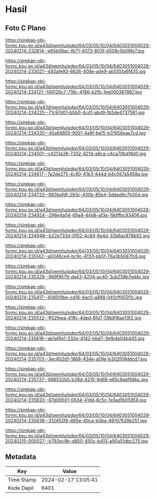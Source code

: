 # Hasil

## Foto C Plano

https://sirekap-obj-formc.kpu.go.id/a43d/pemilu/pdpr/64/03/05/10/04/6403051004029-20240214-232814--e85b08ac-fb71-4073-803f-4509c5b08fe7.jpg

https://sirekap-obj-formc.kpu.go.id/a43d/pemilu/pdpr/64/03/05/10/04/6403051004029-20240214-233021--492afe93-6626-408e-ade9-ab555fa6f435.jpg

https://sirekap-obj-formc.kpu.go.id/a43d/pemilu/pdpr/64/03/05/10/04/6403051004029-20240214-234121--f49126c7-716c-4186-b2fb-1ee000387867.jpg

https://sirekap-obj-formc.kpu.go.id/a43d/pemilu/pdpr/64/03/05/10/04/6403051004029-20240214-234225--71c97d01-b5b0-4cd1-abd9-fb5de4737581.jpg

https://sirekap-obj-formc.kpu.go.id/a43d/pemilu/pdpr/64/03/05/10/04/6403051004029-20240214-234335--40a69855-9051-4a9f-be15-b31956eae7cd.jpg

https://sirekap-obj-formc.kpu.go.id/a43d/pemilu/pdpr/64/03/05/10/04/6403051004029-20240214-234501--c4213a38-7202-421d-a8ca-c4ca70bd18d0.jpg

https://sirekap-obj-formc.kpu.go.id/a43d/pemilu/pdpr/64/03/05/10/04/6403051004029-20240214-234617--7e2de275-4c60-41b3-844d-b4c067a5458a.jpg

https://sirekap-obj-formc.kpu.go.id/a43d/pemilu/pdpr/64/03/05/10/04/6403051004029-20240214-234733--993bafdf-293c-430b-85b4-5dded6c7b30d.jpg

https://sirekap-obj-formc.kpu.go.id/a43d/pemilu/pdpr/64/03/05/10/04/6403051004029-20240214-234924--298e4a04-69a4-44d8-a13e-19dffbc93406.jpg

https://sirekap-obj-formc.kpu.go.id/a43d/pemilu/pdpr/64/03/05/10/04/6403051004029-20240214-234948--b22e733d-0f02-4c84-8a4d-32b6ac878b92.jpg

https://sirekap-obj-formc.kpu.go.id/a43d/pemilu/pdpr/64/03/05/10/04/6403051004029-20240214-235142--a0046ce4-bc9c-4133-bb5f-76a3b5087fc6.jpg

https://sirekap-obj-formc.kpu.go.id/a43d/pemilu/pdpr/64/03/05/10/04/6403051004029-20240214-235329--989f9579-da43-4204-ac40-3cb258b7ed4c.jpg

https://sirekap-obj-formc.kpu.go.id/a43d/pemilu/pdpr/64/03/05/10/04/6403051004029-20240214-235417--4085f9be-cd16-4ac0-a888-041cff655f1c.jpg

https://sirekap-obj-formc.kpu.go.id/a43d/pemilu/pdpr/64/03/05/10/04/6403051004029-20240214-235532--ff52feea-419c-4ded-8fd7-59b816ae13f2.jpg

https://sirekap-obj-formc.kpu.go.id/a43d/pemilu/pdpr/64/03/05/10/04/6403051004029-20240214-235618--ab1af6e1-332e-4142-bbd7-3efb4e04b445.jpg

https://sirekap-obj-formc.kpu.go.id/a43d/pemilu/pdpr/64/03/05/10/04/6403051004029-20240214-235703--3ec802d1-1868-434e-a59e-b302f09ddcd7.jpg

https://sirekap-obj-formc.kpu.go.id/a43d/pemilu/pdpr/64/03/05/10/04/6403051004029-20240214-235737--698532b5-b38d-4215-9d68-e65c8aef68bc.jpg

https://sirekap-obj-formc.kpu.go.id/a43d/pemilu/pdpr/64/03/05/10/04/6403051004029-20240214-235833--87d06501-0634-41dd-8c5c-fe9ad1b05958.jpg

https://sirekap-obj-formc.kpu.go.id/a43d/pemilu/pdpr/64/03/05/10/04/6403051004029-20240214-235938--312452f6-465e-40ca-b0ba-49107639b251.jpg

https://sirekap-obj-formc.kpu.go.id/a43d/pemilu/pdpr/64/03/05/10/04/6403051004029-20240215-000027--b792ec9b-d850-450c-b413-a90a51dbc275.jpg


## Metadata

| Key        | Value               |
| ---------- | ------------------- |
| Time Stamp | 2024-02-17 13:05:41 |
| Kode Dapil | 6401                |



